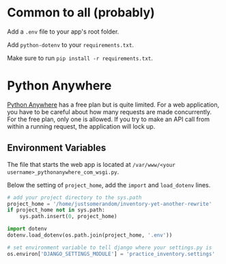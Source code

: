 
# Common to all (probably)
Add a `.env` file to your app's root folder.

Add `python-dotenv` to your `requirements.txt`.

Make sure to run `pip install -r requirements.txt`.

# Python Anywhere

[Python Anywhere](http://pythonanywhere.com) has a free plan but is quite limited.  For a web application, you have to
be careful about how many requests are made concurrently.  For the free plan, only one is allowed.  If you try to make
an API call from within a running request, the application will lock up.

## Environment Variables

The file that starts the web app is located at `/var/www/<your username>_pythonanywhere_com_wsgi.py`.

Below the setting of `project_home`, add the `import` and `load_dotenv` lines.

```python
# add your project directory to the sys.path
project_home = '/home/justsomerandom/inventory-yet-another-rewrite'
if project_home not in sys.path:
    sys.path.insert(0, project_home)

import dotenv
dotenv.load_dotenv(os.path.join(project_home, '.env'))

# set environment variable to tell django where your settings.py is
os.environ['DJANGO_SETTINGS_MODULE'] = 'practice_inventory.settings'

```